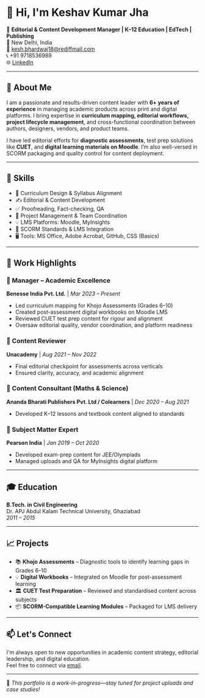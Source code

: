 # 👋 Hi, I'm Keshav Kumar Jha

🎯 **Editorial & Content Development Manager | K–12 Education | EdTech | Publishing**  
📍 New Delhi, India  
📧 [kesh.bhardwaj18@rediffmail.com](mailto:kesh.bhardwaj18@rediffmail.com)  
📞 +91 9718536989  
🌐 [LinkedIn](https://www.linkedin.com/in/keshav-kumar-jha-8b552421b/)

---

## 🧾 About Me

I am a passionate and results-driven content leader with **6+ years of experience** in managing academic products across print and digital platforms. I bring expertise in **curriculum mapping, editorial workflows, project lifecycle management**, and cross-functional coordination between authors, designers, vendors, and product teams.

I have led editorial efforts for **diagnostic assessments**, test prep solutions like **CUET**, and **digital learning materials on Moodle**. I’m also well-versed in SCORM packaging and quality control for content deployment.

---

## 🧰 Skills

- 📘 Curriculum Design & Syllabus Alignment  
- ✍️ Editorial & Content Development  
- ✅ Proofreading, Fact-checking, QA  
- 🧩 Project Management & Team Coordination  
- 💡 LMS Platforms: Moodle, MyInsights  
- 🔧 SCORM Standards & LMS Integration  
- 🖥️ Tools: MS Office, Adobe Acrobat, GitHub, CSS (Basics)

---

## 📌 Work Highlights

### 🔹 Manager – Academic Excellence  
**Benesse India Pvt. Ltd.** | *Mar 2023 – Present*  
- Led curriculum mapping for Khojo Assessments (Grades 6–10)  
- Created post-assessment digital workbooks on Moodle LMS  
- Reviewed CUET test prep content for rigour and alignment  
- Oversaw editorial quality, vendor coordination, and platform readiness

### 🔹 Content Reviewer  
**Unacademy** | *Aug 2021 – Nov 2022*  
- Final editorial checkpoint for assessments across verticals  
- Ensured clarity, accuracy, and academic alignment

### 🔹 Content Consultant (Maths & Science)  
**Ananda Bharati Publishers Pvt. Ltd / Colearners** | *Dec 2020 – Aug 2021*  
- Developed K–12 lessons and textbook content aligned to standards

### 🔹 Subject Matter Expert  
**Pearson India** | *Jan 2019 – Oct 2020*  
- Developed exam-prep content for JEE/Olympiads  
- Managed uploads and QA for MyInsights digital platform

---

## 🎓 Education

**B.Tech. in Civil Engineering**  
Dr. APJ Abdul Kalam Technical University, Ghaziabad  
*2011 – 2015*

---

## 📈 Projects

- 📚 **Khojo Assessments** – Diagnostic tools to identify learning gaps in Grades 6–10  
- 💡 **Digital Workbooks** – Integrated on Moodle for post-assessment learning  
- 🏛️ **CUET Test Preparation** – Reviewed and standardised content across subjects  
- 📦 **SCORM-Compatible Learning Modules** – Packaged for LMS delivery

---

## 📫 Let's Connect

I'm always open to new opportunities in academic content strategy, editorial leadership, and digital education.  
Feel free to connect via [email](mailto:kesh.bhardwaj18@rediffmail.com).

---

📝 *This portfolio is a work-in-progress—stay tuned for project uploads and case studies!*
